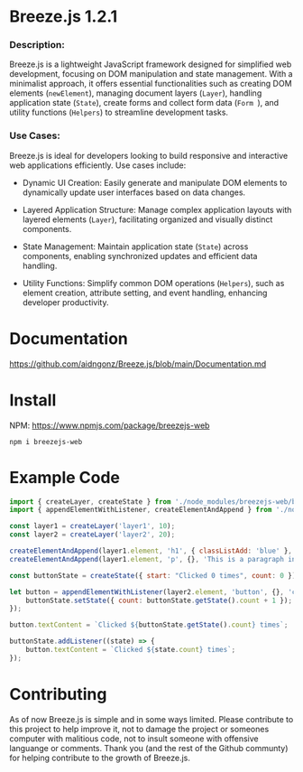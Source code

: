 # Breeze.js 1.2.1
### Description:

Breeze.js is a lightweight JavaScript framework designed for simplified web development, focusing on DOM manipulation and state management. With a minimalist approach, it offers essential functionalities such as creating DOM elements (`newElement`), managing document layers (`Layer`), handling application state (`State`), create forms and collect form data (`Form `), and utility functions (`Helpers`) to streamline development tasks.

### Use Cases:

Breeze.js is ideal for developers looking to build responsive and interactive web applications efficiently. Use cases include:

- Dynamic UI Creation: Easily generate and manipulate DOM elements to dynamically update user interfaces based on data changes.

- Layered Application Structure: Manage complex application layouts with layered elements (`Layer`), facilitating organized and visually distinct components.

- State Management: Maintain application state (`State`) across components, enabling synchronized updates and efficient data handling.

- Utility Functions: Simplify common DOM operations (`Helpers`), such as element creation, attribute setting, and event handling, enhancing developer productivity.

# Documentation
https://github.com/aidngonz/Breeze.js/blob/main/Documentation.md

# Install
NPM: https://www.npmjs.com/package/breezejs-web

```shell
npm i breezejs-web
```

# Example Code
```javascript
import { createLayer, createState } from './node_modules/breezejs-web/breeze.js';
import { appendElementWithListener, createElementAndAppend } from './node_modules/breezejs-web/helpers.js';

const layer1 = createLayer('layer1', 10);
const layer2 = createLayer('layer2', 20);

createElementAndAppend(layer1.element, 'h1', { classListAdd: 'blue' }, 'Hello World in Layer');
createElementAndAppend(layer1.element, 'p', {}, 'This is a paragraph in layer 1.');

const buttonState = createState({ start: "Clicked 0 times", count: 0 });

let button = appendElementWithListener(layer2.element, 'button', {}, 'click', () => {
    buttonState.setState({ count: buttonState.getState().count + 1 });
});

button.textContent = `Clicked ${buttonState.getState().count} times`;

buttonState.addListener((state) => {
    button.textContent = `Clicked ${state.count} times`;
});
```

# Contributing
As of now Breeze.js is simple and in some ways limited. Please contribute to this project to help improve it, not to damage the project or someones computer with malitious code, not to insult someone with offensive languange or comments. 
Thank you (and the rest of the Github communty) for helping contribute to the growth of Breeze.js.

